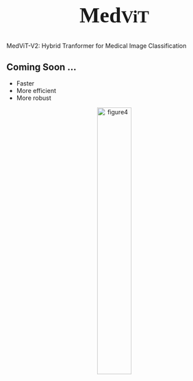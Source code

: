 <h1 style="text-align: center; font-family: 'Comic Sans MS', cursive; font-size: 50px;">
  Med<span style="font-size: 40px;">ViT</span>
</h1>

MedViT-V2: Hybrid Tranformer for Medical Image Classification
## Coming Soon ...
- Faster
- More efficient
- More robust
<div align="center">
  <img src="https://github.com/Omid-Nejati/MedViT-V2/blob/main/Fig/cover.jpg" alt="figure4" width="40%" />
</div>
